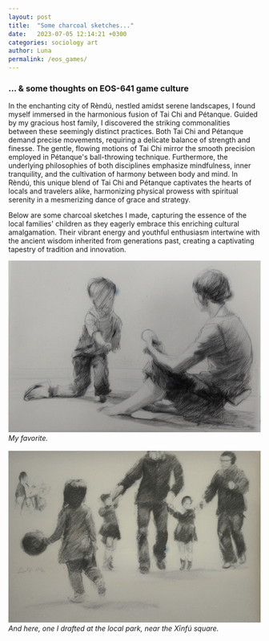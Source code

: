 ```yaml
---
layout: post
title:  "Some charcoal sketches..."
date:   2023-07-05 12:14:21 +0300
categories: sociology art
author: Luna
permalink: /eos_games/
---
```


### ... & some thoughts on EOS-641 game culture

In the enchanting city of Rèndú, nestled amidst serene landscapes, I found myself immersed in the harmonious fusion of Tai Chi and Pétanque. Guided by my gracious host family, I discovered the striking commonalities between these seemingly distinct practices. Both Tai Chi and Pétanque demand precise movements, requiring a delicate balance of strength and finesse. The gentle, flowing motions of Tai Chi mirror the smooth precision employed in Pétanque's ball-throwing technique. Furthermore, the underlying philosophies of both disciplines emphasize mindfulness, inner tranquility, and the cultivation of harmony between body and mind. In Rèndú, this unique blend of Tai Chi and Pétanque captivates the hearts of locals and travelers alike, harmonizing physical prowess with spiritual serenity in a mesmerizing dance of grace and strategy.

Below are some charcoal sketches I made, capturing the essence of the local families' children as they eagerly embrace this enriching cultural amalgamation. Their vibrant energy and youthful enthusiasm intertwine with the ancient wisdom inherited from generations past, creating a captivating tapestry of tradition and innovation.

![scenery](/assets/images/charc2.png)
*My favorite.*
\
\
![scenery](/assets/images/charc3.png)
*And here, one I drafted at the local park, near the Xīnfú square.*